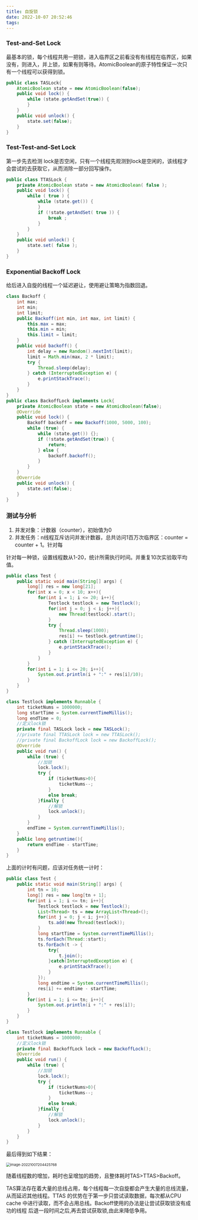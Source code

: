 ```yaml
---
title: 自旋锁
date: 2022-10-07 20:52:46
tags:
---
```

### Test-and-Set Lock

最基本的锁，每个线程共用一把锁，进入临界区之前看没有有线程在临界区，如果没有，则进入，并上锁，如果有则等待。AtomicBoolean的原子特性保证一次只有一个线程可以获得到锁。

```java
public class TASLock{
    AtomicBoolean state = new AtomicBoolean(false);
    public void lock() {
        while (state.getAndSet(true)) {
        }            
    }
    public void unlock() {
        state.set(false);
    }
}
```

### Test-Test-and-Set Lock

第一步先去检测 lock是否空闲，只有一个线程先观测到lock是空闲的，该线程才会尝试的去获取它，从而消除一部分回写操作。

```java
public class TTASLock {
    private AtomicBoolean state = new AtomicBoolean( false );
    public void lock() {
        while ( true ) {
            while (state.get()) {
            }
            if (!state.getAndSet( true )) {
                break ;
            }
        }
    }
    public void unlock() {
        state.set( false );
    }
}
```

### Exponential Backoff Lock

给后进入自旋的线程一个延迟避让，使用避让策略为指数回退。

```java
class Backoff {
    int max;
    int min;
    int limit;
    public Backoff(int min, int max, int limit) {
        this.max = max;
        this.min = min;
        this.limit = limit;
    }
    public void backoff() {
        int delay = new Random().nextInt(limit);
        limit = Math.min(max, 2 * limit);
        try {
            Thread.sleep(delay);
        } catch (InterruptedException e) {
            e.printStackTrace();
        }
    }
}
public class BackoffLock implements Lock{
    private AtomicBoolean state = new AtomicBoolean(false);
    @Override
    public void lock() {
        Backoff backoff = new Backoff(1000, 5000, 100);
        while (true) {
            while (state.get()) {};
            if (!state.getAndSet(true)) {
                return;
            } else {
                backoff.backoff();
            }
        }
    }
    @Override
    public void unlock() {
        state.set(false);
    }
}
```

### 测试与分析

1. 并发对象：计数器（counter），初始值为0
2. 并发任务：n线程互斥访问并发计数器，总共访问1百万次临界区：counter = counter + 1。针对每

针对每一种锁，设置线程数从1-20，统计所需执行时间。并重复10次实验取平均值。

```java
public class Test {
    public static void main(String[] args) {
        long[] res = new long[21];
        for(int x = 0; x < 10; x++){
            for(int i = 1; i <= 20; i++){
                Testlock testlock = new Testlock();
                for(int j = 0; j < i; j++){
                    new Thread(testlock).start();
                }
                try {
                    Thread.sleep(1000);
                    res[i] += testlock.getruntime();
                } catch (InterruptedException e) {
                    e.printStackTrace();
                }
            }
        }
        for(int i = 1; i <= 20; i++){
            System.out.println(i + ":" + res[i]/10);
        }
    }
}

class Testlock implements Runnable {
    int ticketNums = 1000000;
    long startTime = System.currentTimeMillis();
    long endTime = 0;
    //定义lock锁 
    private final TASLock lock = new TASLock();
    //private final TTASLock lock = new TTASLock();
    //private final BackoffLock lock = new BackoffLock();
    @Override
    public void run() {
        while (true) {
            //加锁
            lock.lock();
            try {
                if (ticketNums>0){
                    ticketNums--;
                }
                else break;
            }finally {
                //解锁
                lock.unlock();
            }
        }
        endTime = System.currentTimeMillis();
    }
    public long getruntime(){
        return endTime - startTime;
    }
}
```

上面的计时有问题，应该对任务统一计时：

```java
public class Test {
    public static void main(String[] args) {
        int tn = 10;
        long[] res = new long[tn + 1];
        for(int i = 1; i <= tn; i++){
            Testlock testlock = new Testlock();
            List<Thread> ts = new ArrayList<Thread>();
            for(int j = 0; j < i; j++){
                ts.add(new Thread(testlock));
            }
            long startTime = System.currentTimeMillis();
            ts.forEach(Thread::start);
            ts.forEach(t -> {                    
                try{
                    t.join();
                }catch(InterruptedException e) {
                    e.printStackTrace();
                }
            });
            long endtime = System.currentTimeMillis();
            res[i] += endtime - startTime;
        }
        for(int i = 1; i <= tn; i++){
            System.out.println(i + ":" + res[i]);
        }
    }
}

class Testlock implements Runnable {
    int ticketNums = 1000000;
    //定义lock锁
    private final BackoffLock lock = new BackoffLock();
    @Override
    public void run() {
        while (true) {
            //加锁
            lock.lock();
            try {
                if (ticketNums>0){
                    ticketNums--;
                }
                else break;
            }finally {
                //解锁
                lock.unlock();
            }
        }
    }
}
```

最后得到如下结果：

<img src="https://cdn.jsdelivr.net/gh/diaokaizi/image@main/image-20221007204425768.png" alt="image-20221007204425768" style="zoom:67%;" />

随着线程数的增加，耗时也呈增加的趋势，且整体耗时TAS>TTAS>Backoff。

TAS算法存在着大量的总线占用，每个线程每一次自旋都会产生大量的总线流量，从而延迟其他线程。TTAS 的优势在于第一步只尝试读取数据，每次都从CPU cache 中进行读取，而不会占用总线。Backoff使用的办法是让尝试获取锁没有成功的线程 后退一段时间之后,再去尝试获取锁,由此来降低争用。

